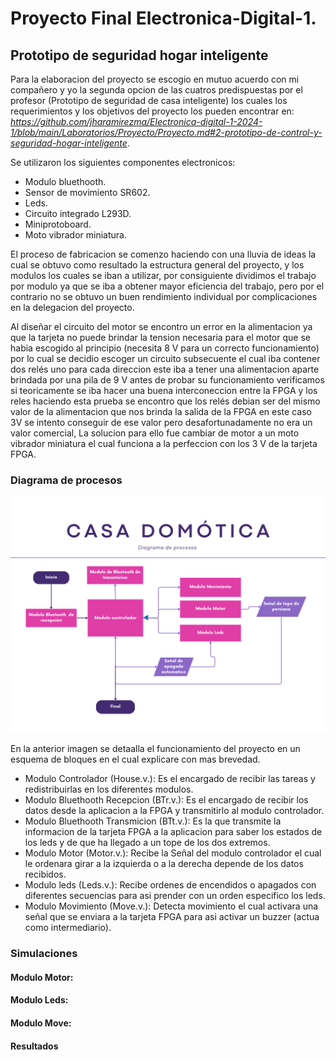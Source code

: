 # Proyecto Final Electronica-Digital-1.

## Prototipo de seguridad hogar inteligente

Para la elaboracion del proyecto se escogio en mutuo acuerdo con mi compañero y yo la segunda opcion de las cuatros predispuestas por el profesor (Prototipo de seguridad de casa inteligente) los cuales los requerimientos y los objetivos del proyecto los pueden encontrar en:
*https://github.com/jharamirezma/Electronica-digital-1-2024-1/blob/main/Laboratorios/Proyecto/Proyecto.md#2-prototipo-de-control-y-seguridad-hogar-inteligente*.

Se utilizaron los siguientes componentes electronicos:

- Modulo bluethooth.
- Sensor de movimiento SR602.
- Leds.
- Circuito integrado L293D.
- Miniprotoboard.
- Moto vibrador miniatura.
  
El proceso de fabricacion se comenzo haciendo con una lluvia de ideas la cual se obtuvo como resultado la estructura general del proyecto, y los modulos los cuales se iban a utilizar, por consiguiente dividimos el trabajo por modulo ya que se iba a obtener mayor eficiencia del trabajo, pero por el contrario no se obtuvo un buen rendimiento individual por complicaciones en la delegacion del proyecto.

Al diseñar el circuito del motor se encontro un error en la alimentacion ya que la tarjeta no puede brindar la tension necesaria para el motor que se habia escogido al principio (necesita 8 V para un correcto funcionamiento) por lo cual se decidio escoger un circuito subsecuente el cual iba contener dos relés uno para cada direccion este iba a tener una alimentacion aparte brindada por una pila de 9 V antes de probar su funcionamiento verificamos si teoricamente se iba hacer una buena interconeccion entre la FPGA y los reles haciendo esta prueba se encontro que los relés debian ser del mismo valor de la alimentacion que nos brinda la salida de la FPGA en este caso 3V se intento conseguir de ese valor pero desafortunadamente  no era un valor comercial, La solucion para ello fue cambiar de motor a un moto vibrador miniatura el cual funciona a la perfeccion con los 3 V de la tarjeta FPGA.


### Diagrama de procesos
![Diagrama de flujo proceso codigo implementado](Imagenes/DiagramaFlujo.png)

En la anterior imagen se detaalla el funcionamiento del proyecto en un esquema de bloques en el cual explicare con mas brevedad.

- Modulo Controlador (House.v.): Es el encargado de recibir las tareas y redistribuirlas en los diferentes modulos.
- Modulo Bluethooth Recepcion (BTr.v.): Es el encargado de recibir los datos desde la aplicacion a la FPGA y transmitirlo al modulo controlador.
- Modulo Bluethooth Transmicion (BTt.v.): Es la que transmite la informacion de la tarjeta FPGA a la aplicacion para saber los estados de los leds y de que ha llegado a un tope de los dos extremos.
- Modulo Motor (Motor.v.): Recibe la Señal del modulo controlador el cual le ordenara girar a la izquierda o a la derecha depende de los datos recibidos.
- Modulo leds (Leds.v.): Recibe ordenes de encendidos o apagados con diferentes secuencias para asi prender con un orden especifico los leds.
- Modulo Movimiento (Move.v.): Detecta movimiento el cual activara una señal que se enviara a la tarjeta FPGA para asi activar un buzzer (actua como intermediario).



### Simulaciones

#### Modulo Motor:
#### Modulo Leds:
#### Modulo Move:

#### Resultados


##

###
